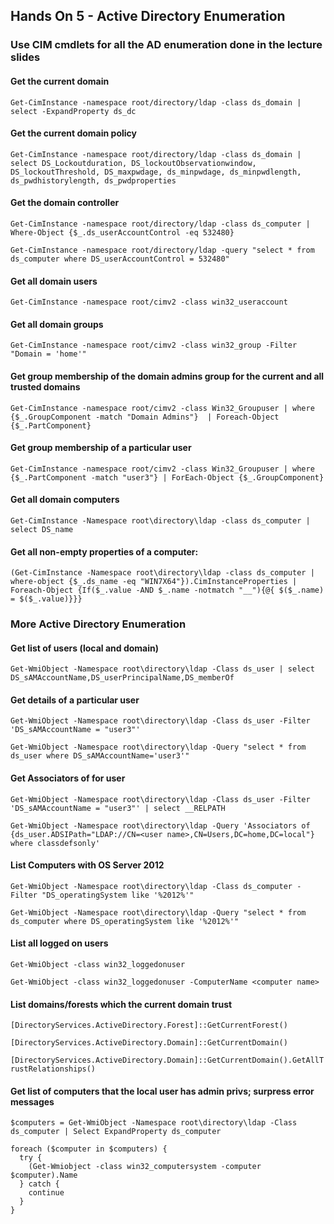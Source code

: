 ## Hands On 5 - Active Directory Enumeration

### Use CIM cmdlets for all the AD enumeration done in the lecture slides
#### Get the current domain
`Get-CimInstance -namespace root/directory/ldap -class ds_domain | select -ExpandProperty ds_dc`

#### Get the current domain policy	
`Get-CimInstance -namespace root/directory/ldap -class ds_domain | select DS_Lockoutduration, DS_lockoutObservationwindow, DS_lockoutThreshold, DS_maxpwdage, ds_minpwdage, ds_minpwdlength, ds_pwdhistorylength, ds_pwdproperties`

#### Get the domain controller	
`Get-CimInstance -namespace root/directory/ldap -class ds_computer | Where-Object {$_.ds_userAccountControl -eq 532480}`

`Get-CimInstance -namespace root/directory/ldap -query "select * from ds_computer where DS_userAccountControl = 532480"`

#### Get all domain users
`Get-CimInstance -namespace root/cimv2 -class win32_useraccount`

#### Get all domain groups
`Get-CimInstance -namespace root/cimv2 -class win32_group -Filter "Domain = 'home'"`

#### Get group membership of the domain admins group for the current and all trusted domains
`Get-CimInstance -namespace root/cimv2 -class Win32_Groupuser | where {$_.GroupComponent -match "Domain Admins"}  | Foreach-Object {$_.PartComponent}`

#### Get group membership of a particular user
`Get-CimInstance -namespace root/cimv2 -class Win32_Groupuser | where {$_.PartComponent -match "user3"} | ForEach-Object {$_.GroupComponent}`

#### Get all domain computers
`Get-CimInstance -Namespace root\directory\ldap -class ds_computer | select DS_name`

#### Get all non-empty properties of a computer:
`(Get-CimInstance -Namespace root\directory\ldap -class ds_computer | where-object {$_.ds_name -eq "WIN7X64"}).CimInstanceProperties | Foreach-Object {If($_.value -AND $_.name -notmatch "__"){@{ $($_.name) = $($_.value)}}}`

### More Active Directory Enumeration
#### Get list of users (local and domain)
`Get-WmiObject -Namespace root\directory\ldap -Class ds_user | select DS_sAMAccountName,DS_userPrincipalName,DS_memberOf`

#### Get details of a particular user
`Get-WmiObject -Namespace root\directory\ldap -Class ds_user -Filter 'DS_sAMAccountName = "user3"'`

`Get-WmiObject -Namespace root\directory\ldap -Query "select * from ds_user where DS_sAMAccountName='user3'"`

#### Get Associators of for user
`Get-WmiObject -Namespace root\directory\ldap -Class ds_user -Filter 'DS_sAMAccountName = "user3"' | select __RELPATH`

`Get-WmiObject -Namespace root\directory\ldap -Query 'Associators of {ds_user.ADSIPath="LDAP://CN=<user name>,CN=Users,DC=home,DC=local"} where classdefsonly'`

#### List Computers with OS Server 2012
`Get-WmiObject -Namespace root\directory\ldap -Class ds_computer -Filter "DS_operatingSystem like '%2012%'"`

`Get-WmiObject -Namespace root\directory\ldap -Query "select * from ds_computer where DS_operatingSystem like '%2012%'"`

#### List all logged on users
`Get-WmiObject -class win32_loggedonuser`

`Get-WmiObject -class win32_loggedonuser -ComputerName <computer name>`

#### List domains/forests which the current domain trust
`[DirectoryServices.ActiveDirectory.Forest]::GetCurrentForest()`

`[DirectoryServices.ActiveDirectory.Domain]::GetCurrentDomain()`

`[DirectoryServices.ActiveDirectory.Domain]::GetCurrentDomain().GetAllTrustRelationships()`

#### Get list of computers that the local user has admin privs; surpress error messages
```
$computers = Get-WmiObject -Namespace root\directory\ldap -Class ds_computer | Select ExpandProperty ds_computer

foreach ($computer in $computers) {
  try {
    (Get-Wmiobject -class win32_computersystem -computer $computer).Name
  } catch {
    continue
  }
}
```
